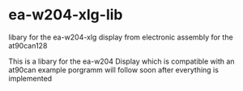 # ea-w204-xlg-lib
libary for the ea-w204-xlg display from electronic assembly for the at90can128

This is a libary for the ea-w204 Display which is compatible with an at90can
example porgramm will follow soon after everything is implemented
